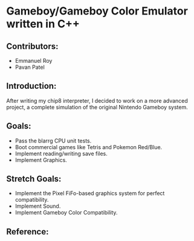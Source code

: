 # Gameboy/Gameboy Color Emulator written in C++

## Contributors:
  * Emmanuel Roy
  * Pavan Patel

## Introduction:
After writing my chip8 interpreter, I decided to work on a more advanced project, a complete simulation of the original Nintendo Gameboy system.

## Goals:
  * Pass the blarrg CPU unit tests.
  * Boot commercial games like Tetris and Pokemon Red/Blue.
  * Implement reading/writing save files.
  * Implement Graphics.

## Stretch Goals:
  * Implement the Pixel FiFo-based graphics system for perfect compatibility.
  * Implement Sound.
  * Implement Gameboy Color Compatibility.

## Reference:
